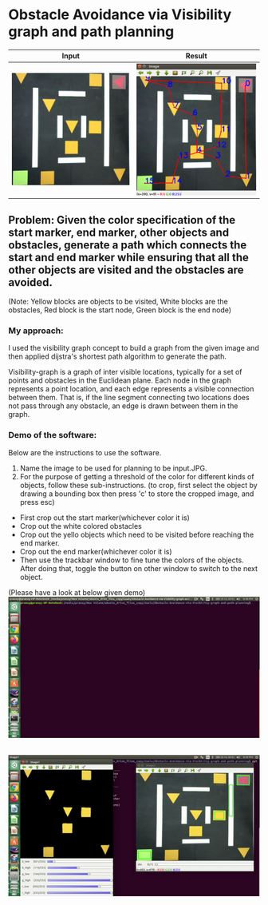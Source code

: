 # Obstacle Avoidance via Visibility graph and path planning

| Input  | Result |
| ------------- | ------------- |
| ![](./input.JPG )  | ![](./result.png )   |

## Problem: Given the color specification of the start marker, end marker, other objects and obstacles, generate a path which connects the start and end marker while ensuring that all the other objects are visited and the obstacles are avoided.
(Note: Yellow blocks are objects to be visited, White blocks are the obstacles, Red block is the start node, Green block is the end node)

### My approach: 
I used the visibility graph concept to build a graph from the given image and then applied dijstra's shortest path algorithm to generate the path.

Visibility-graph is a graph of inter visible locations, typically for a set of points and obstacles in the Euclidean plane. Each node in the graph represents a point location, and each edge represents a visible 
connection between them. That is, if the line segment connecting two locations does not pass through any obstacle, an edge is drawn between them in the graph.

### Demo of the software:
Below are the instructions to use the software.
1. Name the image to be used for planning to be input.JPG.
2. For the purpose of getting a threshold of the color for different kinds of objects, follow these sub-instructions. (to crop, first select the object by drawing a bounding box then press 'c' to store the cropped image, and press esc)
- First crop out the start marker(whichever color it is)
- Crop out the white colored obstacles
- Crop out the yello objects which need to be visited before reaching the end marker.
- Crop out the end marker(whichever color it is) 
- Then use the trackbar window to fine tune the colors of the objects. After doing that, toggle the button on other window to switch to the next object.

(Please have a look at below given demo)
![](./1.gif)

\
![](./2.gif)


